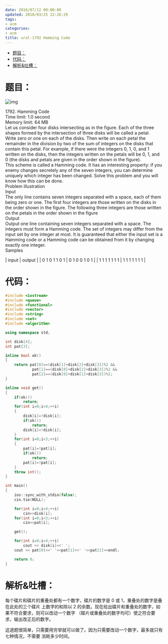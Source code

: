 ```yaml
---
date: 2016/07/12 00:00:00
updated: 2018/03/25 22:26:29
tags:
- acm
categories:
- acm
title: ural-1792 Hamming Code
---
```


- [题目：](#sec-)
- [代码：](#sec-)
- [解析&吐槽：](#sec-)


# 题目：<a id="sec-"></a>

![img](b4cf2095-2a91-4468-a5ea-72be8b54b07f.png)

<p class="verse">
1792. Hamming Code<br />
Time limit: 1.0 second<br />
Memory limit: 64 MB<br />
Let us consider four disks intersecting as in the figure. Each of the three shapes formed by the intersection of three disks will be called a petal.<br />
Write zero or one on each of the disks. Then write on each petal the remainder in the division by two of the sum of integers on the disks that contain this petal. For example, if there were the integers 0, 1, 0, and 1 written on the disks, then the integers written on the petals will be 0, 1, and 0 (the disks and petals are given in the order shown in the figure).<br />
This scheme is called a Hamming code. It has an interesting property: if you enemy changes secretely any of the seven integers, you can determine uniquely which integer has been changed. Solve this problem and you will know how this can be done.<br />
Problem illustration<br />
Input<br />
The only line contains seven integers separated with a space, each of them being zero or one. The first four integers are those written on the disks in the order shown in the figure. The following three integers are those written on the petals in the order shown in the figure<br />
Output<br />
Output one line containing seven integers separated with a space. The integers must form a Hamming code. The set of integers may differ from the input set by one integer at most. It is guaranteed that either the input set is a Hamming code or a Hamming code can be obtained from it by changing exactly one integer.<br />
Samples<br />
</p>

| input         | output        |
| 0 1 0 1 1 0 1 | 0 1 0 0 1 0 1 |
| 1 1 1 1 1 1 1 | 1 1 1 1 1 1 1 |

# 代码：<a id="sec-"></a>

```c++
#include <iostream>
#include <queue>
#include <functional>
#include <vector>
#include <string>
#include <set>
#include <algorithm>

using namespace std;

int disk[4];
int pat[3];

inline bool ok()
{
    return pat[0]==(disk[1]+disk[2]+disk[3])%2 &&
            pat[1]==(disk[0]+disk[2]+disk[3])%2 &&
            pat[2]==(disk[0]+disk[1]+disk[3])%2;
}

inline void get()
{
    if(ok())
        return;
    for(int i=0;i<4;++i)
    {
        disk[i]=!disk[i];
        if(ok())
            return;
        disk[i]=!disk[i];
    }
    for(int i=0;i<3;++i)
    {
        pat[i]=!pat[i];
        if(ok())
            return;
        pat[i]=!pat[i];
    }
    throw int();
}

int main()
{
    ios::sync_with_stdio(false);
    cin.tie(NULL);

    for(int i=0;i<4;++i)
        cin>>disk[i];
    for(int i=0;i<3;++i)
        cin>>pat[i];

    get();

    for(int i=0;i<4;++i)
        cout << disk[i]<<' ';
    cout << pat[0]<<' '<<pat[1]<<' '<<pat[2]<<endl;

    return 0;
}
```

# 解析&吐槽：<a id="sec-"></a>

每个碟片和碟片的重叠处都有一个数字，碟片的数字是 0 或 1，重叠处的数字是叠在此处的三个碟片 上数字的和除以 2 的余数。现在给出碟片和重叠处的数字，如果不符合要求，则可以改动一个数字 （碟片或重叠处的数字均可）使之符合要求，输出改正后的数字。

这道题很简单，只需要用穷举就可以做了。因为只需要改动一个数字，最多就只有七种情况，不需要 消耗多少时间。
